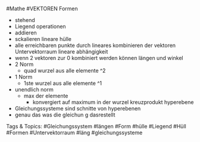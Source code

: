  #Mathe #VEKTOREN Formen
  - stehend
  - Liegend
 operationen
  - addieren
  - sckalieren
 lineare hülle
  - alle erreichbaren punkte durch lineares kombinieren der vektoren
 Untervektorraum
 lineare abhängigkeit
  - wenn 2 vektoren zur 0 kombiniert werden können
 längen und winkel
  - 2 Norm
    - quad wurzel aus alle elemente ^2
  - 1 Norm 
    - 1ste wurzel aus alle elemente ^1
  - unendlich norm 
    - max der elemente
      - konvergiert auf maximum in der wurzel
 kreuzprodukt
 hyperebene
  - Gleichungssysteme sind schnitte von hyperebenen
  - genau das was die gleichun g dasrestellt

   Tags & Topics:
   #Gleichungssystem
   #längen
   #Form
   #hülle
   #Liegend
   #Hüll
   #Formen
   #Untervektorraum
   #läng
   #gleichungssysteme